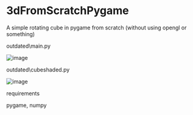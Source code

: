 # 3dFromScratchPygame
A simple rotating cube in pygame from scratch (without using opengl or something)

outdated\main.py

![image](https://github.com/user-attachments/assets/96fe05e6-6795-4ebc-95fd-62a72f77b0c7)

outdated\cubeshaded.py

![image](https://github.com/user-attachments/assets/3f8d9380-1f21-4367-9ece-338861bdb4e4)


requirements

pygame, numpy

